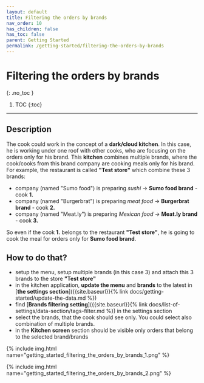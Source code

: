 ```yaml
---
layout: default
title: Filtering the orders by brands
nav_order: 10
has_children: false
has_toc: false
parent: Getting Started
permalink: /getting-started/filtering-the-orders-by-brands
---
```


# Filtering the orders by brands
{: .no_toc }

1. TOC
{:toc}

---

## Description
The cook could work in the concept of a **dark/cloud kitchen**. In this case, he is working under one roof with other cooks, who are focusing on the orders only for his brand. This **kitchen** combines multiple brands, where the cook/cooks from this brand company are cooking meals only for his brand. For example, the restaurant is called **"Test store"** which combine these 3 brands:
- company (named "Sumo food") is preparing _sushi_ -> **Sumo food brand** - cook **1.**
- company (named "Burgerbrat") is preparing _meat food_ -> **Burgerbrat brand** - cook **2.**
- company (named "Meat.ly") is preparing _Mexican food_ -> **Meat.ly brand** - cook **3.**

So even if the cook **1.** belongs to the restaurant **"Test store"**, he is going to cook the meal for orders only for **Sumo food brand**.

## How to do that?
- setup the menu, setup multiple brands (in this case 3) and attach this 3 brands to the store **"Test store"**
- in the kitchen application, **update the menu** and **brands** to the latest in [**the settings section**]({{site.baseurl}}{% link docs/getting-started/update-the-data.md %})
- find [**Brands filtering setting**]({{site.baseurl}}{% link docs/list-of-settings/data-section/tags-filter.md %}) in the settings section
- select the brands, that the cook should see only. You could select also combination of multiple brands.
- in the **Kitchen screen** section should be visible only orders that belong to the selected brand/brands

{% include img.html name="getting_started_filtering_the_orders_by_brands_1.png" %}

{% include img.html name="getting_started_filtering_the_orders_by_brands_2.png" %}
